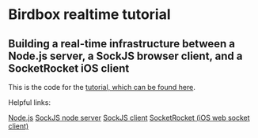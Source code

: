# Birdbox realtime tutorial #
## Building a real-time infrastructure between a Node.js server, a SockJS browser client, and a SocketRocket iOS client ##

This is the code for the [tutorial, which can be found here](http://blog.birdbox.com).

Helpful links:

[Node.js](http://www.nodejs.org)
[SockJS node server](https://github.com/sockjs/sockjs-node)
[SockJS client](https://github.com/sockjs/sockjs-client)
[SocketRocket (iOS web socket client)](https://github.com/square/SocketRocket)
